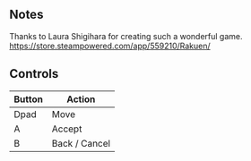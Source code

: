 ## Notes

Thanks to Laura Shigihara for creating such a wonderful game.
https://store.steampowered.com/app/559210/Rakuen/

## Controls

| Button | Action |
|--|--|
| Dpad | Move |
| A | Accept |
| B | Back / Cancel |